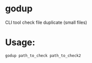 # godup
CLI tool check file duplicate (small files)

# Usage:
```sh
godup path_to_check path_to_check2
```
